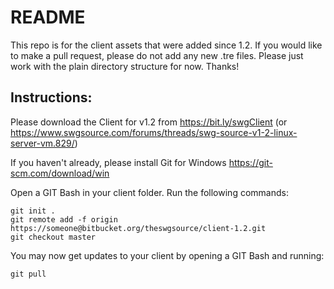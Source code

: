 # README

This repo is for the client assets that were added since 1.2.  If you would like to make a pull request, please do not add any new .tre files. Please just work with the plain directory structure for now. Thanks!

## Instructions:
Please download the Client for v1.2 from https://bit.ly/swgClient (or https://www.swgsource.com/forums/threads/swg-source-v1-2-linux-server-vm.829/)

If you haven't already, please install Git for Windows https://git-scm.com/download/win

Open a GIT Bash in your client folder. Run the following commands:

	git init .
	git remote add -f origin https://someone@bitbucket.org/theswgsource/client-1.2.git
	git checkout master

You may now get updates to your client by opening a GIT Bash and running:

	git pull